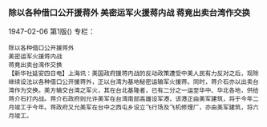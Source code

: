 ### 除以各种借口公开援蒋外  美密运军火援蒋内战  蒋竟出卖台湾作交换

1947-02-06
第1版()
专栏：

    除以各种借口公开援蒋外
    美密运军火援蒋内战
    蒋竟出卖台湾作交换
    【新华社延安四日电】上海讯：美国政府援蒋内战的反动政策遭受中美人民有力反对之后，现除继续设法以各种借口公开援蒋外，正以台湾为基地秘密运输军火援蒋。同时，蒋介石亦以出卖台湾作为交换。美方输交台湾之军火，其在台北基隆者，已有二分之一运至华中、华北各地，供给蒋介石打内战。蒋介石政府则允许美军在台湾南部高雄设军港，该港正由美军建筑，将于今年二月竣工于今年。蒋政府又允美军在台中之西屯乡设立飞行场及飞机修理厂，亦由美军建筑，将六月竣工。
